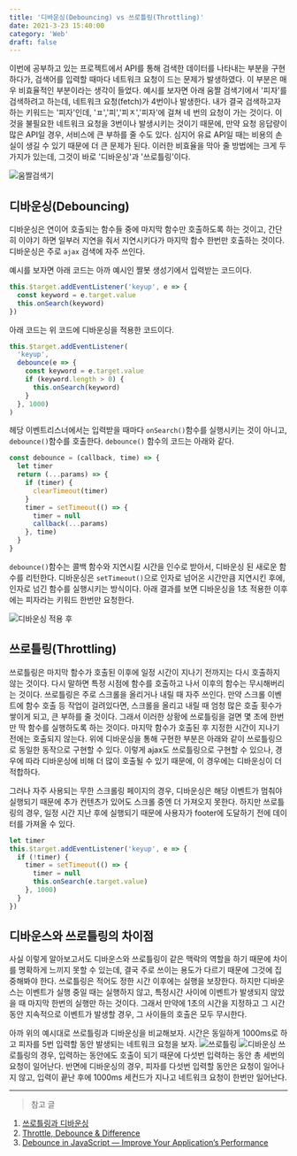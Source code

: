 ```yaml
---
title: '디바운싱(Debouncing) vs 쓰로틀링(Throttling)'
date: 2021-3-23 15:40:00
category: 'Web'
draft: false
---
```


이번에 공부하고 있는 프로젝트에서 API를 통해 검색한 데이터를 나타내는 부분을 구현하다가, 검색어를 입력할 때마다 네트워크 요청이 드는 문제가 발생하였다. 이 부분은 매우 비효율적인 부분이라는 생각이 들었다. 예시를 보자면 아래 움짤 검색기에서 '피자'를 검색하려고 하는데, 네트워크 요청(fetch)가 4번이나 발생한다. 내가 결국 검색하고자 하는 키워드는 '피자'인데, 'ㅍ','피','피ㅈ','피자'에 걸쳐 네 번의 요청이 가는 것이다. 이것을 불필요한 네트워크 요청을 3번이나 발생시키는 것이기 때문에, 만약 요청 응답량이 많은 API일 경우, 서비스에 큰 부하를 줄 수도 있다. 심지어 유료 API일 때는 비용의 손실이 생길 수 있기 때문에 더 큰 문제가 된다. 이러한 비효율을 막아 줄 방법에는 크게 두가지가 있는데, 그것이 바로 '디바운싱'과 '쓰로틀링'이다.

![움짤검색기](https://ifh.cc/g/5y8rMN.jpg)

## 디바운싱(Debouncing)

디바운싱은 연이어 호출되는 함수들 중에 마지막 함수만 호출하도록 하는 것이고, 간단히 이야기 하면 일부러 지연을 줘서 지연시키다가 마지막 함수 한번만 호출하는 것이다. 디바운싱은 주로 `ajax` 검색에 자주 쓰인다.

예시를 보자면 아래 코드는 아까 예시인 짤봇 생성기에서 입력받는 코드이다.

```javascript
this.$target.addEventListener('keyup', e => {
  const keyword = e.target.value
  this.onSearch(keyword)
})
```

아래 코드는 위 코드에 디바운싱을 적용한 코드이다.

```javascript
this.$target.addEventListener(
  'keyup',
  debounce(e => {
    const keyword = e.target.value
    if (keyword.length > 0) {
      this.onSearch(keyword)
    }
  }, 1000)
)
```

헤당 이벤트리스너에서는 입력받을 때마다 `onSearch()`함수를 실행시키는 것이 아니고, `debounce()`함수를 호출한다. `debounce()` 함수의 코드는 아래와 같다.

```javascript
const debounce = (callback, time) => {
  let timer
  return (...params) => {
    if (timer) {
      clearTimeout(timer)
    }
    timer = setTimeout(() => {
      timer = null
      callback(...params)
    }, time)
  }
}
```

`debounce()`함수는 콜백 함수와 지연시킬 시간을 인수로 받아서, 디바운싱 된 새로운 함수를 리턴한다. 디바운싱은 `setTimeout()`으로 인자로 넘어온 시간만큼 지연시킨 후에, 인자로 넘긴 함수를 실행시키는 방식이다. 아래 결과를 보면 디바운싱을 1초 적용한 이후에는 피자라는 키워드 한번만 요청한다.

![디바운싱 적용 후](https://ifh.cc/g/zYCzGI.jpg)

## 쓰로틀링(Throttling)

쓰로틀링은 마지막 함수가 호출된 이후에 일정 시간이 지나기 전까지는 다시 호출하지 않는 것이다. 다시 말하면 특정 시점에 함수를 호출하고 나서 이후의 함수는 무시해버리는 것이다. 쓰로틀링은 주로 스크롤을 올리거나 내릴 때 자주 쓰인다. 만약 스크롤 이벤트에 함수 호출 등 작업이 걸려있다면, 스크롤을 올리고 내릴 때 엄청 많은 호출 횟수가 쌓이게 되고, 큰 부하를 줄 것이다. 그래서 이러한 상황에 쓰로틀링을 걸면 몇 초에 한번만 딱 함수를 실행하도록 하는 것이다. 마지막 함수가 호출된 후 지정한 시간이 지나기 전에는 호출되지 않는다. 위에 디바운싱을 통해 구현한 부분은 아래와 같이 쓰로틀링으로 동일한 동작으로 구현할 수 있다. 이렇게 ajax도 쓰로틀링으로 구현할 수 있으나, 경우에 따라 디바운싱에 비해 더 많이 호출될 수 있기 때문에, 이 경우에는 디바운싱이 더 적합하다.

그러나 자주 사용되는 무한 스크롤링 페이지의 경우, 디바운싱은 해당 이벤트가 멈춰야 실행되기 때문에 추가 컨텐츠가 있어도 스크롤 중엔 더 가져오지 못한다. 하지만 쓰로틀링의 경우, 일정 시간 지난 후에 실행되기 때문에 사용자가 footer에 도달하기 전에 데이터를 가져올 수 있다.

```javascript
let timer
this.$target.addEventListener('keyup', e => {
  if (!timer) {
    timer = setTimeout(() => {
      timer = null
      this.onSearch(e.target.value)
    }, 1000)
  }
})
```

## 디바운스와 쓰로틀링의 차이점

사실 이렇게 알아보고서도 디바운스와 쓰로틀링이 같은 맥락의 역할을 하기 때문에 차이를 명확하게 느끼지 못할 수 있는데, 결국 주로 쓰이는 용도가 다르기 때문에 그것에 집중해봐야 한다. 쓰로틀링은 적어도 정한 시간 이후에는 실행을 보장한다. 하지만 디바운스는 이벤트가 실행 중일 때는 실행하지 않고, 특정시간 사이에 이벤트가 발생되지 않았을 때 마지막 한번의 실행만 하는 것이다. 그래서 만약에 1초의 시간을 지정하고 그 시간동안 지속적으로 이벤트가 발생할 경우, 그 사이들의 호출은 모두 무시한다.

아까 위의 예시대로 쓰로틀링과 디바운싱을 비교해보자. 시간은 동일하게 1000ms로 하고 피자를 5번 입력할 동안 발생되는 네트워크 요청을 보자.
![쓰로틀링](https://ifh.cc/g/KSDkNI.jpg)
![디바운싱](https://ifh.cc/g/W5IhnY.jpg)
쓰로틀링의 경우, 입력하는 동안에도 호출이 되기 때문에 다섯번 입력하는 동안 총 세번의 요청이 일어난다. 반면에 디바운싱의 경우, 피자를 다섯번 입력할 동안은 요청이 일어나지 않고, 입력이 끝난 후에 1000ms 세컨드가 지나고 네트워크 요청이 한번만 일어난다.

---

> 참고 글

1. [쓰로틀링과 디바운싱](https://www.zerocho.com/category/JavaScript/post/59a8e9cb15ac0000182794fa)
2. [Throttle, Debounce & Difference](https://webclub.tistory.com/607)
3. [Debounce in JavaScript — Improve Your Application’s Performance](https://levelup.gitconnected.com/debounce-in-javascript-improve-your-applications-performance-5b01855e086)
